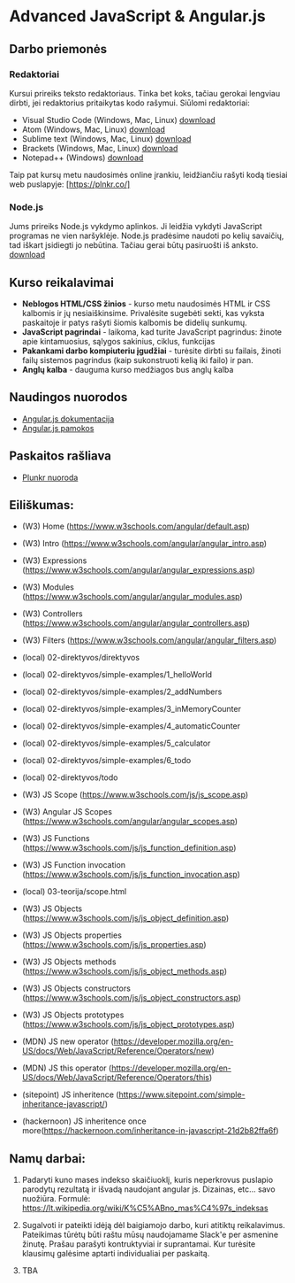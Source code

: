 # Advanced JavaScript & Angular.js
## Darbo priemonės
### Redaktoriai
Kursui prireiks teksto redaktoriaus. Tinka bet koks, tačiau gerokai lengviau dirbti, jei redaktorius pritaikytas kodo rašymui. Siūlomi redaktoriai:
- Visual Studio Code (Windows, Mac, Linux) [download](https://code.visualstudio.com/download)
- Atom (Windows, Mac, Linux) [download](https://atom.io/)
- Sublime text (Windows, Mac, Linux) [download](https://www.sublimetext.com/3)
- Brackets (Windows, Mac, Linux) [download](http://brackets.io/)
- Notepad++ (Windows) [download](https://notepad-plus-plus.org/download/v7.5.3.html)

Taip pat kursų metu naudosimės online įrankiu, leidžiančiu rašyti kodą tiesiai web puslapyje: [https://plnkr.co/]

### Node.js
Jums prireiks Node.js vykdymo aplinkos. Ji leidžia vykdyti JavaScript programas ne vien naršyklėje. Node.js pradėsime naudoti po kelių savaičių, tad iškart įsidiegti jo nebūtina. Tačiau gerai būtų pasiruošti iš anksto. [download](https://nodejs.org/en/)

## Kurso reikalavimai
- **Neblogos HTML/CSS žinios** - kurso metu naudosimės HTML ir CSS kalbomis ir jų nesiaiškinsime. Privalėsite sugebėti sekti, kas vyksta paskaitoje ir patys rašyti šiomis kalbomis be didelių sunkumų.
- **JavaScript pagrindai** - laikoma, kad turite JavaScript pagrindus: žinote apie kintamuosius, sąlygos sakinius, ciklus, funkcijas
- **Pakankami darbo kompiuteriu įgudžiai** - turėsite dirbti su failais, žinoti failų sistemos pagrindus (kaip sukonstruoti kelią iki failo) ir pan.
- **Anglų kalba** - dauguma kurso medžiagos bus anglų kalba
## Naudingos nuorodos
- [Angular.js dokumentacija](https://docs.angularjs.org/api)
- [Angular.js pamokos](https://www.w3schools.com/angular/default.asp)

## Paskaitos rašliava
 - [Plunkr nuoroda](https://plnkr.co/edit/3Vy9wsrZ3Edqukp4HwMH?p=preview)
 
## Eiliškumas:
 - (W3) Home (https://www.w3schools.com/angular/default.asp)
 - (W3) Intro (https://www.w3schools.com/angular/angular_intro.asp)
 - (W3) Expressions (https://www.w3schools.com/angular/angular_expressions.asp)
 - (W3) Modules (https://www.w3schools.com/angular/angular_modules.asp)
 - (W3) Controllers (https://www.w3schools.com/angular/angular_controllers.asp)
 - (W3) Filters (https://www.w3schools.com/angular/angular_filters.asp)
 - (local) 02-direktyvos/direktyvos
 
 - (local) 02-direktyvos/simple-examples/1_helloWorld
 - (local) 02-direktyvos/simple-examples/2_addNumbers
 - (local) 02-direktyvos/simple-examples/3_inMemoryCounter
 - (local) 02-direktyvos/simple-examples/4_automaticCounter
 - (local) 02-direktyvos/simple-examples/5_calculator
 - (local) 02-direktyvos/simple-examples/6_todo
 - (local) 02-direktyvos/todo
 - (W3) JS Scope (https://www.w3schools.com/js/js_scope.asp)
 - (W3) Angular JS Scopes (https://www.w3schools.com/angular/angular_scopes.asp)
 - (W3) JS Functions (https://www.w3schools.com/js/js_function_definition.asp)
 - (W3) JS Function invocation (https://www.w3schools.com/js/js_function_invocation.asp)
 - (local) 03-teorija/scope.html
 - (W3) JS Objects (https://www.w3schools.com/js/js_object_definition.asp)
 - (W3) JS Objects properties (https://www.w3schools.com/js/js_properties.asp)
 - (W3) JS Objects methods (https://www.w3schools.com/js/js_object_methods.asp)
 - (W3) JS Objects constructors (https://www.w3schools.com/js/js_object_constructors.asp)
 - (W3) JS Objects prototypes (https://www.w3schools.com/js/js_object_prototypes.asp)
 - (MDN) JS new operator (https://developer.mozilla.org/en-US/docs/Web/JavaScript/Reference/Operators/new)
 - (MDN) JS this operator (https://developer.mozilla.org/en-US/docs/Web/JavaScript/Reference/Operators/this)
 - (sitepoint) JS inheritence (https://www.sitepoint.com/simple-inheritance-javascript/)
 - (hackernoon) JS inheritence once more(https://hackernoon.com/inheritance-in-javascript-21d2b82ffa6f)
 
 
 ## Namų darbai:
 1. Padaryti kuno mases indekso skaičiuoklį, kuris neperkrovus puslapio parodytų rezultatą ir išvadą naudojant angular js. Dizainas, etc... savo nuožiūra.
 Formulė: https://lt.wikipedia.org/wiki/K%C5%ABno_mas%C4%97s_indeksas
 
 2. Sugalvoti ir pateikti idėją dėl baigiamojo darbo, kuri atitiktų reikalavimus. Pateikimas tūrėtų būti raštu mūsų naudojamame Slack'e per asmenine žinutę. 
 Prašau parašyti kontruktyviai ir suprantamai. Kur turėsite klausimų galėsime aptarti individualiai per paskaitą.
 
 3. TBA
